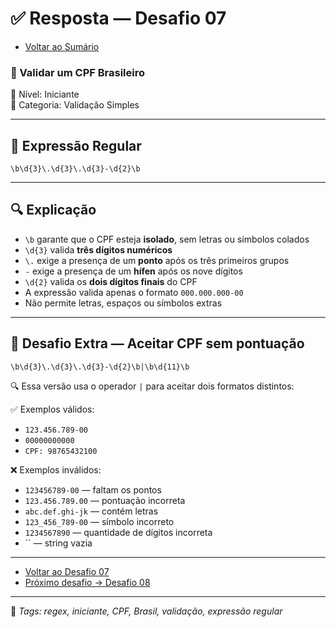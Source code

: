 # ✅ Resposta — Desafio 07

- [Voltar ao Sumário](../SUMARIO.md)  

### 🧩 Validar um CPF Brasileiro  
🔹 Nível: Iniciante  
🔹 Categoria: Validação Simples

---

## 🧪 Expressão Regular

```regex
\b\d{3}\.\d{3}\.\d{3}-\d{2}\b
```

---

## 🔍 Explicação

- `\b` garante que o CPF esteja **isolado**, sem letras ou símbolos colados  
- `\d{3}` valida **três dígitos numéricos**  
- `\.` exige a presença de um **ponto** após os três primeiros grupos  
- `-` exige a presença de um **hífen** após os nove dígitos  
- `\d{2}` valida os **dois dígitos finais** do CPF  
- A expressão valida apenas o formato `000.000.000-00`  
- Não permite letras, espaços ou símbolos extras

---

## 🧠 Desafio Extra — Aceitar CPF sem pontuação

```regex
\b\d{3}\.\d{3}\.\d{3}-\d{2}\b|\b\d{11}\b
```

🔍 Essa versão usa o operador `|` para aceitar dois formatos distintos:

✅ Exemplos válidos:  
- `123.456.789-00`  
- `00000000000`  
- `CPF: 98765432100`  

❌ Exemplos inválidos:  
- `123456789-00` — faltam os pontos  
- `123.456.789.00` — pontuação incorreta  
- `abc.def.ghi-jk` — contém letras  
- `123_456_789-00` — símbolo incorreto  
- `1234567890` — quantidade de dígitos incorreta  
- `` — string vazia

---

- [Voltar ao Desafio 07](../desafios/desafio_07.md)  
- [Próximo desafio → Desafio 08](../desafios/desafio_08.md)

---

🔖 _Tags: regex, iniciante, CPF, Brasil, validação, expressão regular_